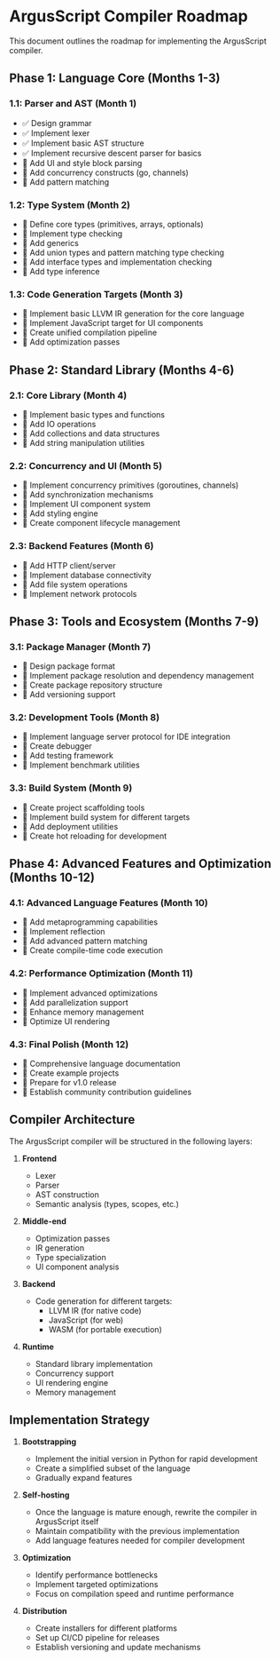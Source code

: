 # ArgusScript Compiler Roadmap

This document outlines the roadmap for implementing the ArgusScript compiler.

## Phase 1: Language Core (Months 1-3)

### 1.1: Parser and AST (Month 1)
- ✅ Design grammar
- ✅ Implement lexer
- ✅ Implement basic AST structure
- ✅ Implement recursive descent parser for basics
- 🔲 Add UI and style block parsing
- 🔲 Add concurrency constructs (go, channels)
- 🔲 Add pattern matching

### 1.2: Type System (Month 2)
- 🔲 Define core types (primitives, arrays, optionals)
- 🔲 Implement type checking
- 🔲 Add generics
- 🔲 Add union types and pattern matching type checking
- 🔲 Add interface types and implementation checking
- 🔲 Add type inference

### 1.3: Code Generation Targets (Month 3)
- 🔲 Implement basic LLVM IR generation for the core language
- 🔲 Implement JavaScript target for UI components
- 🔲 Create unified compilation pipeline
- 🔲 Add optimization passes

## Phase 2: Standard Library (Months 4-6)

### 2.1: Core Library (Month 4)
- 🔲 Implement basic types and functions
- 🔲 Add IO operations
- 🔲 Add collections and data structures
- 🔲 Add string manipulation utilities

### 2.2: Concurrency and UI (Month 5)
- 🔲 Implement concurrency primitives (goroutines, channels)
- 🔲 Add synchronization mechanisms
- 🔲 Implement UI component system
- 🔲 Add styling engine
- 🔲 Create component lifecycle management

### 2.3: Backend Features (Month 6)
- 🔲 Add HTTP client/server
- 🔲 Implement database connectivity
- 🔲 Add file system operations
- 🔲 Implement network protocols

## Phase 3: Tools and Ecosystem (Months 7-9)

### 3.1: Package Manager (Month 7)
- 🔲 Design package format
- 🔲 Implement package resolution and dependency management
- 🔲 Create package repository structure
- 🔲 Add versioning support

### 3.2: Development Tools (Month 8)
- 🔲 Implement language server protocol for IDE integration
- 🔲 Create debugger
- 🔲 Add testing framework
- 🔲 Implement benchmark utilities

### 3.3: Build System (Month 9)
- 🔲 Create project scaffolding tools
- 🔲 Implement build system for different targets
- 🔲 Add deployment utilities
- 🔲 Create hot reloading for development

## Phase 4: Advanced Features and Optimization (Months 10-12)

### 4.1: Advanced Language Features (Month 10)
- 🔲 Add metaprogramming capabilities
- 🔲 Implement reflection
- 🔲 Add advanced pattern matching
- 🔲 Create compile-time code execution

### 4.2: Performance Optimization (Month 11)
- 🔲 Implement advanced optimizations
- 🔲 Add parallelization support
- 🔲 Enhance memory management
- 🔲 Optimize UI rendering

### 4.3: Final Polish (Month 12)
- 🔲 Comprehensive language documentation
- 🔲 Create example projects
- 🔲 Prepare for v1.0 release
- 🔲 Establish community contribution guidelines

## Compiler Architecture

The ArgusScript compiler will be structured in the following layers:

1. **Frontend**
   - Lexer
   - Parser
   - AST construction
   - Semantic analysis (types, scopes, etc.)

2. **Middle-end**
   - Optimization passes
   - IR generation
   - Type specialization
   - UI component analysis

3. **Backend**
   - Code generation for different targets:
     - LLVM IR (for native code)
     - JavaScript (for web)
     - WASM (for portable execution)

4. **Runtime**
   - Standard library implementation
   - Concurrency support
   - UI rendering engine
   - Memory management

## Implementation Strategy

1. **Bootstrapping**
   - Implement the initial version in Python for rapid development
   - Create a simplified subset of the language
   - Gradually expand features

2. **Self-hosting**
   - Once the language is mature enough, rewrite the compiler in ArgusScript itself
   - Maintain compatibility with the previous implementation
   - Add language features needed for compiler development

3. **Optimization**
   - Identify performance bottlenecks
   - Implement targeted optimizations
   - Focus on compilation speed and runtime performance

4. **Distribution**
   - Create installers for different platforms
   - Set up CI/CD pipeline for releases
   - Establish versioning and update mechanisms
